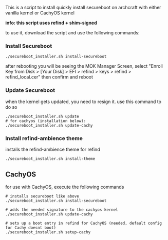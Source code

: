 This is a script to install quickly install secureboot on archcraft with either vanilla kernel or CachyOS kernel

**info: this script uses refind + shim-signed**

to use it, download the script and use the following commands:

### Install Secureboot
```shell
./secureboot_installer.sh install-secureboot
```
after rebooting you will be seeing the MOK Manager Screen, select "Enroll Key from Disk > [Your Disk] > EFI > refind > keys > refind > refind_local.cer" then confirm and reboot

### Update Secureboot
when the kernel gets updated, you need to resign it. use this command to do so
```shell
./secureboot_installer.sh update
# for cachyos (installation below):
./secureboot_installer.sh update-cachy
```

### Install refind-ambience theme
installs the refind-ambience theme for refind
```shell
./secureboot_installer.sh install-theme
```

## CachyOS
for use with CachyOS, execute the following commands
```shell
# installs secureboot like above
./secureboot_installer.sh install-secureboot

# adds the needed signature to the cachyos kernel
./secureboot_installer.sh update-cachy

# sets up a boot entry in refind for CachyOS (needed, default config for Cachy doesnt boot)
./secureboot_installer.sh setup-cachy
```